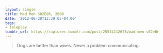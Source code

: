 ```yaml
---
layout: single
title: Mad Men S02E06, 2008
date: '2012-06-20T13:39:05-04:00'
tags:
- teleplay
tumblr_url: https://rapturer.tumblr.com/post/25514142678/mad-men-s02e06-2008
---
```

> Dogs are better than wives. Never a problem communicating.

